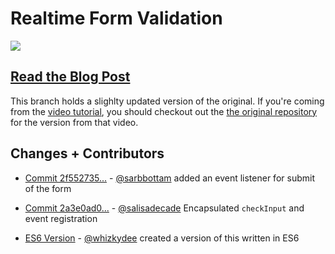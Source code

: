 # Realtime Form Validation

![](https://bitsofco.de/content/images/2016/06/Realtime_Validation2.gif)

## [Read the Blog Post](https://bitsofco.de/realtime-form-validation/#comment-2754183495)

This branch holds a slighlty updated version of the original. If you're coming from the [video tutorial](https://youtu.be/m4Fru330HqQ), you should checkout out the [the original repository](https://github.com/ireade/form-validation-realtime/tree/original) for the version from that video. 

## Changes + Contributors

- [Commit 2f552735...](https://github.com/ireade/form-validation-realtime/commit/2f552735aee98e22d453fc0e22f30b479e4d9f0a) - [@sarbbottam](https://github.com/sarbbottam) added an event listener for submit of the form
- [Commit 2a3e0ad0...](https://github.com/ireade/form-validation-realtime/commit/2a3e0ad0d3bd882aecf619ddb4985b608ec5391a) - [@salisadecade](https://github.com/salisadecade) Encapsulated `checkInput` and event registration

- [ES6 Version](https://github.com/whizkydee/form-validation-realtime) - [@whizkydee](https://github.com/whizkydee) created a version of this written in ES6

